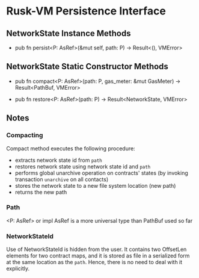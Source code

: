 # Rusk-VM Persistence Interface

## NetworkState Instance Methods

- pub fn persist<P: AsRef<Path>>(&mut self, path: P) -> Result<(), VMError>

## NetworkState Static Constructor Methods

- pub fn compact<P: AsRef<Path>>(path: P, gas_meter: &mut GasMeter) -> Result<PathBuf, VMError>

- pub fn restore<P: AsRef<Path>>(path: P) -> Result<NetworkState, VMError>

## Notes

### Compacting
Compact method executes the following procedure:
- extracts network state id from `path`
- restores network state using network state id and `path`
- performs global unarchive operation on contracts' states (by invoking transaction `unarchive` on all contacts)
- stores the network state to a new file system location (new path)
- returns the new path

### Path
<P: AsRef<Path>> or impl AsRef<Path> is a more universal type than PathBuf used so far

### NetworkStateId
Use of NetworkStateId is hidden from the user.
It contains two OffsetLen elements for two contract maps, and it is stored
as file in a serialized form at the same location as the `path`.
Hence, there is no need to deal with it explicitly.
